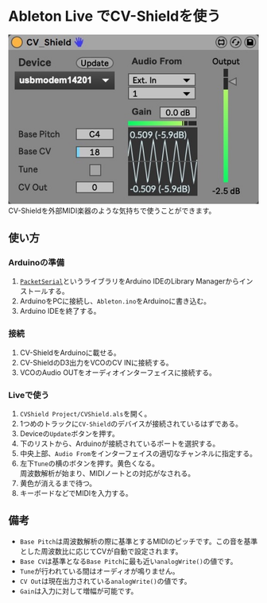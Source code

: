 # Ableton Live でCV-Shieldを使う
![Max for Live device image](image.jpg)  
CV-Shieldを外部MIDI楽器のような気持ちで使うことができます。

## 使い方
### Arduinoの準備
1. [`PacketSerial`](https://github.com/bakercp/PacketSerial)というライブラリをArduino IDEのLibrary Managerからインストールする。
2. ArduinoをPCに接続し、`Ableton.ino`をArduinoに書き込む。
3. Arduino IDEを終了する。

### 接続
1. CV-ShieldをArduinoに載せる。
2. CV-ShieldのD3出力をVCOのCV INに接続する。
3. VCOのAudio OUTをオーディオインターフェイスに接続する。

### Liveで使う
1. `CVShield Project/CVShield.als`を開く。
2. 1つめのトラックに`CV-Shield`のデバイスが接続されているはずである。
3. Deviceの`Update`ボタンを押す。
4. 下のリストから、Arduinoが接続されているポートを選択する。
5. 中央上部、`Audio From`をインターフェイスの適切なチャンネルに指定する。
6. 左下`Tune`の横のボタンを押す。黄色くなる。  
   周波数解析が始まり、MIDIノートとの対応がなされる。
7. 黄色が消えるまで待つ。
8. キーボードなどでMIDIを入力する。


## 備考
- `Base Pitch`は周波数解析の際に基準とするMIDIのピッチです。この音を基準とした周波数比に応じてCVが自動で設定されます。
- `Base CV`は基準となる`Base Pitch`に最も近い`analogWrite()`の値です。
- `Tune`が行われている間はオーディオが鳴りません。
- `CV Out`は現在出力されている`analogWrite()`の値です。
- `Gain`は入力に対して増幅が可能です。
